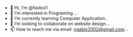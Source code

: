 - 👋 Hi, I’m @favboi1
- 👀 I’m interested in Programing ...
- 🌱 I’m currently learning Computer Application..
- 💞️ I’m looking to collaborate on website design...
- 📫 How to reach me via email: ngabix2002@gmail.com...

<!---
favboi1/favboi1 is a ✨ special ✨ repository because its `README.md` (this file) appears on your GitHub profile.
You can click the Preview link to take a look at your changes.
--->
